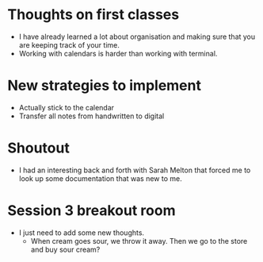 # Thoughts on first classes
+ I have already learned a lot about organisation and making sure that you are keeping track of your time.
+ Working with calendars is harder than working with terminal.

# New strategies to implement
+ Actually stick to the calendar
+ Transfer all notes from handwritten to digital

# Shoutout
+ I had an interesting back and forth with Sarah Melton that forced me to look up some documentation that was new to me.

# Session 3 breakout room
+ I just need to add some new thoughts.
	+ When cream goes sour, we throw it away. Then we go to the store and buy sour cream?

